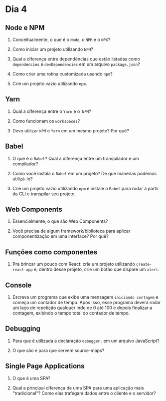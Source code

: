 # Dia 4

## Node e NPM

1) Conceitualmente, o que é o `Node`, o `NPM` e o `NPX`?

2) Como iniciar um projeto utilizando `NPM`?

3) Qual a diferença entre dependências que estão listadas como `dependencies` e `devDependencies` em um arquivo `package.json`?

4) Como criar uma rotina customizada usando `npm`?

5) Crie um projeto vazio utilizando `npm`.

## Yarn

1) Qual a diferença entre o `Yarn` e o` NPM`?

2) Como funcionam os `workspaces`?

3) Devo utilizar `NPM` e `Yarn` em um mesmo projeto? Por quê?

## Babel

1) O que é o `Babel`? Qual a diferença entre um transpilador e um compilador?

2) Como você instala o `Babel` em um projeto? De que maneiras podemos utilizá-lo?

3) Crie um projeto vazio utilizando `npm` e instale o `Babel` para rodar à partir da CLI e transpilar seu projeto.

## Web Components

1) Essencialmente, o que são Web Components?

2) Você precisa de algum framework/biblioteca para aplicar componentização em uma interface? Por quê?

## Funções como componentes

1) Pra brincar um pouco com React: crie um projeto utilizando `create-react-app` e, dentro desse projeto, crie um botão que dispare um `alert`.


## Console

1) Escreva um programa que exibe uma mensagem `iniciando contagem` e começa um contador de tempo. Após isso, esse programa deverá rodar um laço de repetição qualquer indo de 0 até 100 e depois finalizar a contagem, exibindo o tempo total do contador de tempo.

## Debugging

1) Para que é utilizada a declaração `debugger;` em um arquivo JavaScript?

2) O que são e para que servem source-maps?

## Single Page Applications

1) O que é uma SPA?

2) Qual a principal diferença de uma SPA para uma aplicação mais "tradicional"? Como elas trafegam dados entre o cliente e o servidor?